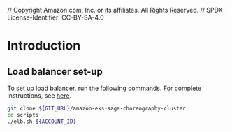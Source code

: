 // Copyright Amazon.com, Inc. or its affiliates. All Rights Reserved. // SPDX-License-Identifier: CC-BY-SA-4.0

# Introduction

## Load balancer set-up

To set up load balancer, run the following commands. For complete instructions, see [here](https://docs.aws.amazon.com/eks/latest/userguide/alb-ingress.html).

```bash
git clone ${GIT_URL}/amazon-eks-saga-choreography-cluster
cd scripts
./elb.sh ${ACCOUNT_ID}
```
